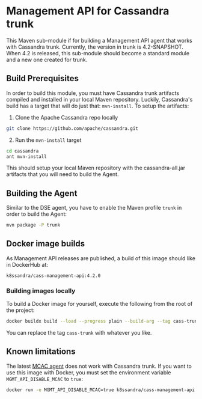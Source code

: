# Management API for Cassandra trunk

This Maven sub-module if for building a Management API agent that works with Cassandra trunk. Currently,
the version in trunk is 4.2-SNAPSHOT. When 4.2 is released, this sub-module should become a standard
module and a new one created for trunk.

## Build Prerequisites

In order to build this module, you must have Cassandra trunk artifacts compiled and installed in your
local Maven repository. Luckily, Cassandra's build has a target that will do just that: `mvn-install`.
To setup the artifacts:

1. Clone the Apache Cassandra repo locally

```sh
git clone https://github.com/apache/cassandra.git
```

2. Run the `mvn-install` target

```sh
cd cassandra
ant mvn-install
```

This should setup your local Maven repository with the cassandra-all.jar artifacts that you will need to build the Agent.

## Building the Agent

Similar to the DSE agent, you have to enable the Maven profile `trunk` in order to build the Agent:

```sh
mvn package -P trunk
```

## Docker image builds

As Management API releases are published, a build of this image should like in DockerHub at:

    k8ssandra/cass-management-api:4.2.0

### Building images locally

To build a Docker image for yourself, execute the following from the root of the project:

```sh
docker buildx build --load --progress plain --build-arg --tag cass-trunk --file cassandra-oss/Dockerfile.ubi7 --target cass-trunk --platform linux/amd64 .
```

You can replace the tag `cass-trunk` with whatever you like.

## Known limitations

The latest [MCAC agent](https://github.com/datastax/metric-collector-for-apache-cassandra) does not work with Cassandra trunk.
If you want to use this image with Docker, you must set the environment variable `MGMT_API_DISABLE_MCAC` to `true`:

```sh
docker run -e MGMT_API_DISABLE_MCAC=true k8ssandra/cass-management-api:4.2.0
```

